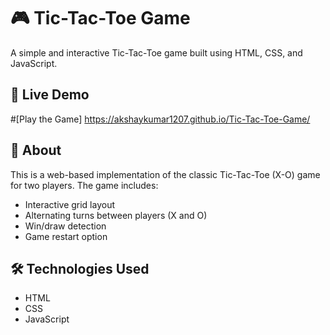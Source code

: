 # 🎮 Tic-Tac-Toe Game

A simple and interactive Tic-Tac-Toe game built using HTML, CSS, and JavaScript.

## 🔗 Live Demo

#[Play the Game] 
https://akshaykumar1207.github.io/Tic-Tac-Toe-Game/

## 🧠 About

This is a web-based implementation of the classic Tic-Tac-Toe (X-O) game for two players. The game includes:

- Interactive grid layout
- Alternating turns between players (X and O)
- Win/draw detection
- Game restart option


## 🛠️ Technologies Used

- HTML
- CSS
- JavaScript

